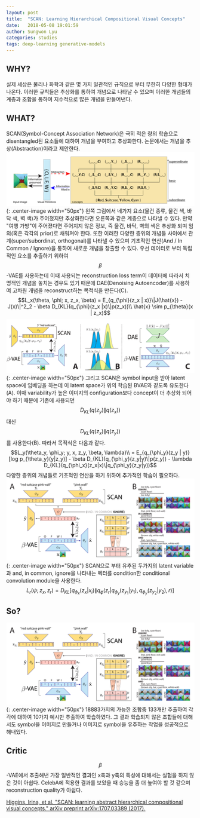```yaml
---
layout: post
title:  "SCAN: Learning Hierarchical Compositional Visual Concepts"
date:   2018-05-08 19:01:59
author: Sungwon Lyu
categories: studies
tags: deep-learning generative-models
---
```

## WHY? 
실제 세상은 물리나 화학과 같은 몇 가지 일관적인 규칙으로 부터 무한히 다양한 형태가 나온다. 이러한 규칙들은 추상화를 통하여 개념으로 나타날 수 있으며 이러한 개념들의 계층과 조합을 통하여 지수적으로 많은 개념을 만들어낸다. 

## WHAT?
SCAN(Symbol-Concept Association Network)은 극히 적은 량의 학습으로 disentangled된 요소들에 대하여 개념을 부여하고 추상화한다. 논문에서는 개념을 추상(Abstraction)이라고 제안한다. 
![image](/assets/images/scan1.png){: .center-image width="50px"}
왼쪽 그림에서 네가지 요소(물건 종류, 물건 색, 바닥 색, 벽 색)가 주어졌지만 추상화한다면 오른쪽과 같은 계층으로 나타낼 수 있다. 만약 "여행 가방"이 주어졌다면 주어지지 않은 정보, 즉 물건, 바닥, 벽의 색은 추상화 되며 임의(혹은 각각의 prior)로 채워져야 한다. 또한 이러한 다양한 층위의 개념들 사이에서 관계(super/subordinat, orthogonal)를 나타낼 수 있으며 기초적인 연산(And / In Common / Ignore)을 통하여 새로운 개념을 창출할 수 있다. 
우선 데이터로 부터 독립적인 요소를 추출하기 위하여 $$\beta$$-VAE를 사용하는데 이때 사용되는 reconstruction loss term이 데이터에 따라서 치명적인 개념을 놓치는 경우도 있기 때문에 DAE(Denoising Autoencoder)를 사용하여 고차원 개념을 reconstruct하는 목적식을 만든다(C).
$$L_x(\theta, \phi; x, z_x, \beta) = E_{q_{\phi}(z_x | x)}\|J(\hat{x}) - J(x)\|^2_2 - \beta D_{KL}(q_{\phi}(z_x |x)\|p(z_x))\\
\hat{x} \sim p_{\theta}(x | z_x)$$
![image](/assets/images/scan2.png){: .center-image width="50px"}
그리고 SCAN은 symbol input을 받아 latent space에 임베딩을 하는데 이 latent space가 위의 학습된 BVAE와 같도록 유도한다(A). 이때 variability가 높은 이미지의 configuration보다 concept이 더 추상화 되어야 하기 때문에 기존에 사용되던 $$D_{KL}(q(z_y)\|q(z_x))$$대신 $$D_{KL}(q(z_x)\|q(z_y))$$를 사용한다(B). 따라서 목적식은 다음과 같다. 
$$L_y(\theta_y, \phi_y; y, x, z_y, \beta, \lambda)\\ 
= E_{q_{\phi_y}(z_y | y)}[log p_{\theta_y}(y|z_y)] - \beta D_{KL}(q_{\phi_y}(z_y|y)\|p(z_y)) - \lambda D_{KL}(q_{\phi_x}(z_x|x)\|q_{\phi_y}(z_y|y))$$
다양한 층위의 개념들로 기초적인 연산을 하기 위하여 추가적인 학습이 필요하다.
![image](/assets/images/scan3.png){: .center-image width="50px"}
SCAN으로 부터 유추된 두가지의 latent variable과 and, in common, ignore을 나타내는 벡터를 condition한 conditional convolution module을 사용한다. 
$$L_r(\psi; z_x, z_r) = D_{KL}[q_{\phi_x}(z_x|x_i)\|q_{\phi}(z_r|q_{\phi_y}(z_{y_1}|y_1), q_{\phi_y}(z_{y_2}|y_2), r)]$$

## So?
![image](/assets/images/scan3.png){: .center-image width="50px"}
18883가지의 가능한 조합중 133개만 추출하여 각각에 대하여 10가지 예시만 추출하여 학습하였다. 그 결과 학습되지 않은 조합들에 대해서도 symbol을 이미지로 만들거나 이미지로 symbol을 유추하는 작업을 성공적으로 해내었다. 

## Critic
$$\beta$$-VAE에서 추출해낸 가장 일반적인 결과인 x축과 y축의 특성에 대해서는 실험을 하지 않은 것이 아쉽다. CelebA에 적용한 결과를 보았을 때 승능을 좀 더 높여야 할 것 같으며 reconstruction quality가 아쉽다.

[Higgins, Irina, et al. "SCAN: learning abstract hierarchical compositional visual concepts." arXiv preprint arXiv:1707.03389 (2017).](https://arxiv.org/abs/1707.03389)
